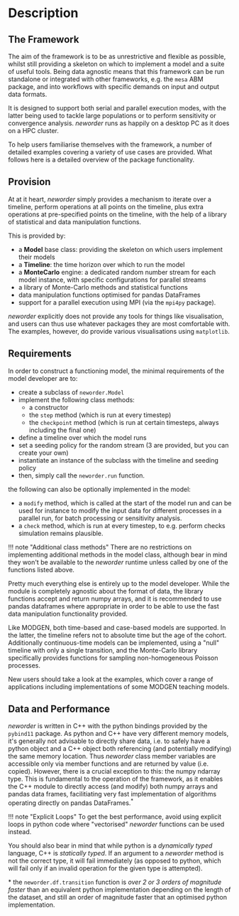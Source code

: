 # Description

## The Framework

The aim of the framework is to be as unrestrictive and flexible as possible, whilst still providing a skeleton on which to implement a model and a suite of useful tools. Being data agnostic means that this framework can be run standalone or integrated with other frameworks, e.g. the `mesa` ABM package, and into workflows with specific demands on input and output data formats.

It is designed to support both serial and parallel execution modes, with the latter being used to tackle large populations or to perform sensitivity or convergence analysis. *neworder* runs as happily on a desktop PC as it does on a HPC cluster.

To help users familiarise themselves with the framework, a number of detailed examples covering a variety of use cases are provided. What follows here is a detailed overview of the package functionality.

## Provision

At at it heart, *neworder* simply provides a mechanism to iterate over a timeline, perform operations at all points on the timeline, plus extra operations at pre-specified points on the timeline, with the help of a library of statistical and data manipulation functions.

This is provided by:

- a **Model** base class: providing the skeleton on which users implement their models
- a **Timeline**: the time horizon over which to run the model
- a **MonteCarlo** engine: a dedicated random number stream for each model instance, with specific configurations for parallel streams
- a library of Monte-Carlo methods and statistical functions
- data manipulation functions optimised for pandas DataFrames
- support for a parallel execution using MPI (via the `mpi4py` package).

*neworder* explicitly does not provide any tools for things like visualisation, and users can thus use whatever packages they are most comfortable with. The examples, however, do provide various visualisations using `matplotlib`.

## Requirements

In order to construct a functioning model, the minimal requirements of the model developer are to:

- create a subclass of `neworder.Model`
- implement the following class methods:
    - a constructor
    - the `step` method (which is run at every timestep)
    - the `checkpoint` method (which is run at certain timesteps, always including the final one)
- define a timeline over which the model runs
- set a seeding policy for the random stream (3 are provided, but you can create your own)
- instantiate an instance of the subclass with the timeline and seeding policy
- then, simply call the `neworder.run` function.

the following can also be optionally implemented in the model:

- a `modify` method, which is called at the start of the model run and can be used for instance to modify the input data for different processes in a parallel run, for batch processing or sensitivity analysis.
- a `check` method, which is run at every timestep, to e.g. perform checks simulation remains plausible.

!!! note "Additional class methods"
    There are no restrictions on implementing additional methods in the model class, although bear in mind they won't be available to the *neworder* runtime unless called by one of the functions listed above.

Pretty much everything else is entirely up to the model developer. While the module is completely agnostic about the format of data, the library functions accept and return numpy arrays, and it is recommended to use pandas dataframes where appropriate in order to be able to use the fast data manipulation functionality provided.

Like MODGEN, both time-based and case-based models are supported. In the latter, the timeline refers not to absolute time but the age of the cohort. Additionally continuous-time models can be implemented, using a "null" timeline with only a single transition, and the Monte-Carlo library specifically provides functions for sampling non-homogeneous Poisson processes.

New users should take a look at the examples, which cover a range of applications including implementations of some MODGEN teaching models.

## Data and Performance

*neworder* is written in C++ with the python bindings provided by the `pybind11` package. As python and C++ have very different memory models, it's generally not advisable to directly share data, i.e. to safely have a python object and a C++ object both referencing (and potentially modifying) the same memory location. Thus *neworder* class member variables are accessible only via member functions and are returned by value (i.e. copied). However, there is a crucial exception to this: the numpy ndarray type. This is fundamental to the operation of the framework, as it enables the C++ module to directly access (and modify) both numpy arrays and pandas data frames, facilitiating very fast implementation of algorithms operating directly on pandas DataFrames.<sup>*</sup>

!!! note "Explicit Loops"
    To get the best performance, avoid using explicit loops in python code where "vectorised" *neworder* functions can be used instead.

You should also bear in mind that while python is a *dynamically typed* language, C++ is *statically typed*. If an argument to a *neworder* method is not the correct type, it will fail immediately (as opposed to python, which will fail only if an invalid operation for the given type is attempted).

&ast; the `neworder.df.transition` function is *over 2 or 3 orders of magnitude faster* than an equivalent python implementation depending on the length of the dataset, and still an order of magnitude faster that an optimised python implementation.
